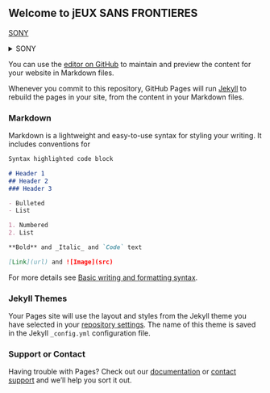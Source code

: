 ## Welcome to jEUX SANS FRONTIERES

[SONY](SONY.TXT)

<details><summary>SONY</summary>
<p>

    ►the Getaway
    
    [1.0►the Getaway #PS2](https://www.reddit.com/r/emulation/comments/u6a7tu/xbox_360ps3_emulation_and_the_end_of_history/)
    
    (https://ouo.io/98iao8)
    
    ►WARHAWK™

</p>
</details>

You can use the [editor on GitHub](https://github.com/JeuxSF/JSF/edit/gh-pages/index.md) to maintain and preview the content for your website in Markdown files.

Whenever you commit to this repository, GitHub Pages will run [Jekyll](https://jekyllrb.com/) to rebuild the pages in your site, from the content in your Markdown files.

### Markdown

Markdown is a lightweight and easy-to-use syntax for styling your writing. It includes conventions for

```markdown
Syntax highlighted code block

# Header 1
## Header 2
### Header 3

- Bulleted
- List

1. Numbered
2. List

**Bold** and _Italic_ and `Code` text

[Link](url) and ![Image](src)
```

For more details see [Basic writing and formatting syntax](https://docs.github.com/en/github/writing-on-github/getting-started-with-writing-and-formatting-on-github/basic-writing-and-formatting-syntax).

### Jekyll Themes

Your Pages site will use the layout and styles from the Jekyll theme you have selected in your [repository settings](https://github.com/JeuxSF/JSF/settings/pages). The name of this theme is saved in the Jekyll `_config.yml` configuration file.

### Support or Contact

Having trouble with Pages? Check out our [documentation](https://docs.github.com/categories/github-pages-basics/) or [contact support](https://support.github.com/contact) and we’ll help you sort it out.
